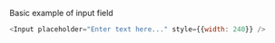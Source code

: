Basic example of input field

```js
<Input placeholder="Enter text here..." style={{width: 240}} />
```
